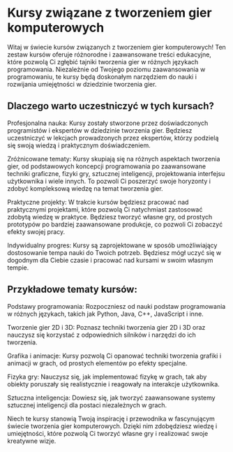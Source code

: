 # Kursy związane z tworzeniem gier komputerowych

Witaj w świecie kursów związanych z tworzeniem gier komputerowych! Ten zestaw kursów oferuje różnorodne i zaawansowane treści edukacyjne, które pozwolą Ci zgłębić tajniki tworzenia gier w różnych językach programowania. Niezależnie od Twojego poziomu zaawansowania w programowaniu, te kursy będą doskonałym narzędziem do nauki i rozwijania umiejętności w dziedzinie tworzenia gier.

## Dlaczego warto uczestniczyć w tych kursach?
Profesjonalna nauka: Kursy zostały stworzone przez doświadczonych programistów i ekspertów w dziedzinie tworzenia gier. Będziesz uczestniczyć w lekcjach prowadzonych przez ekspertów, którzy podzielą się swoją wiedzą i praktycznym doświadczeniem.

Zróżnicowane tematy: Kursy skupiają się na różnych aspektach tworzenia gier, od podstawowych koncepcji programowania po zaawansowane techniki graficzne, fizyki gry, sztucznej inteligencji, projektowania interfejsu użytkownika i wiele innych. To pozwoli Ci poszerzyć swoje horyzonty i zdobyć kompleksową wiedzę na temat tworzenia gier.

Praktyczne projekty: W trakcie kursów będziesz pracować nad praktycznymi projektami, które pozwolą Ci natychmiast zastosować zdobytą wiedzę w praktyce. Będziesz tworzyć własne gry, od prostych prototypów po bardziej zaawansowane produkcje, co pozwoli Ci zobaczyć efekty swojej pracy.

Indywidualny progres: Kursy są zaprojektowane w sposób umożliwiający dostosowanie tempa nauki do Twoich potrzeb. Będziesz mógł uczyć się w dogodnym dla Ciebie czasie i pracować nad kursami w swoim własnym tempie.

## Przykładowe tematy kursów:
Podstawy programowania: Rozpoczniesz od nauki podstaw programowania w różnych językach, takich jak Python, Java, C++, JavaScript i inne.

Tworzenie gier 2D i 3D: Poznasz techniki tworzenia gier 2D i 3D oraz nauczysz się korzystać z odpowiednich silników i narzędzi do ich tworzenia.

Grafika i animacje: Kursy pozwolą Ci opanować techniki tworzenia grafiki i animacji w grach, od prostych elementów po efekty specjalne.

Fizyka gry: Nauczysz się, jak implementować fizykę w grach, tak aby obiekty poruszały się realistycznie i reagowały na interakcje użytkownika.

Sztuczna inteligencja: Dowiesz się, jak tworzyć zaawansowane systemy sztucznej inteligencji dla postaci niezależnych w grach.

Niech te kursy stanowią Twoją inspirację i przewodnika w fascynującym świecie tworzenia gier komputerowych. Dzięki nim zdobędziesz wiedzę i umiejętności, które pozwolą Ci tworzyć własne gry i realizować swoje kreatywne wizje.
